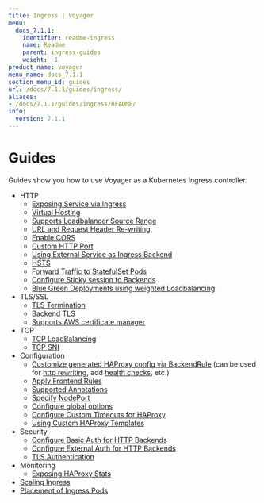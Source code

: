 ```yaml
---
title: Ingress | Voyager
menu:
  docs_7.1.1:
    identifier: readme-ingress
    name: Readme
    parent: ingress-guides
    weight: -1
product_name: voyager
menu_name: docs_7.1.1
section_menu_id: guides
url: /docs/7.1.1/guides/ingress/
aliases:
- /docs/7.1.1/guides/ingress/README/
info:
  version: 7.1.1
---
```


# Guides

Guides show you how to use Voyager as a Kubernetes Ingress controller.

- HTTP
  - [Exposing Service via Ingress](/docs/7.1.1/guides/ingress/http/single-service)
  - [Virtual Hosting](/docs/7.1.1/guides/ingress/http/virtual-hosting)
  - [Supports Loadbalancer Source Range](/docs/7.1.1/guides/ingress/http/source-range)
  - [URL and Request Header Re-writing](/docs/7.1.1/guides/ingress/http/rewrite-rules)
  - [Enable CORS](/docs/7.1.1/guides/ingress/http/cors)
  - [Custom HTTP Port](/docs/7.1.1/guides/ingress/http/custom-http-port)
  - [Using External Service as Ingress Backend](/docs/7.1.1/guides/ingress/http/external-svc)
  - [HSTS](/docs/7.1.1/guides/ingress/http/hsts)
  - [Forward Traffic to StatefulSet Pods](/docs/7.1.1/guides/ingress/http/statefulset-pod)
  - [Configure Sticky session to Backends](/docs/7.1.1/guides/ingress/http/sticky-session)
  - [Blue Green Deployments using weighted Loadbalancing](/docs/7.1.1/guides/ingress/http/blue-green-deployment)
- TLS/SSL
  - [TLS Termination](/docs/7.1.1/guides/ingress/tls/overview)
  - [Backend TLS](/docs/7.1.1/guides/ingress/tls/backend-tls)
  - [Supports AWS certificate manager](/docs/7.1.1/guides/ingress/tls/aws-cert-manager)
- TCP
  - [TCP LoadBalancing](/docs/7.1.1/guides/ingress/tcp/overview)
  - [TCP SNI](/docs/7.1.1/guides/ingress/tcp/tcp-sni)
- Configuration
  - [Customize generated HAProxy config via BackendRule](/docs/7.1.1/guides/ingress/configuration/backend-rule) (can be used for [http rewriting](https://www.haproxy.com/doc/aloha/7.0/haproxy/http_rewriting.html), add [health checks](https://www.haproxy.com/doc/aloha/7.0/haproxy/healthchecks.html), etc.)
  - [Apply Frontend Rules](/docs/7.1.1/guides/ingress/configuration/frontend-rule)
  - [Supported Annotations](/docs/7.1.1/guides/ingress/configuration/annotations)
  - [Specify NodePort](/docs/7.1.1/guides/ingress/configuration/node-port)
  - [Configure global options](/docs/7.1.1/guides/ingress/configuration/default-options)
  - [Configure Custom Timeouts for HAProxy](/docs/7.1.1/guides/ingress/configuration/default-timeouts)
  - [Using Custom HAProxy Templates](/docs/7.1.1/guides/ingress/configuration/custom-templates)
- Security
  - [Configure Basic Auth for HTTP Backends](/docs/7.1.1/guides/ingress/security/basic-auth)
  - [Configure External Auth for HTTP Backends](/docs/7.1.1/guides/ingress/security/oauth)
  - [TLS Authentication](/docs/7.1.1/guides/ingress/security/tls-auth)
- Monitoring
  - [Exposing HAProxy Stats](/docs/7.1.1/guides/ingress/monitoring/haproxy-stats)
- [Scaling Ingress](/docs/7.1.1/guides/ingress/scaling)
- [Placement of Ingress Pods](/docs/7.1.1/guides/ingress/pod-placement)
